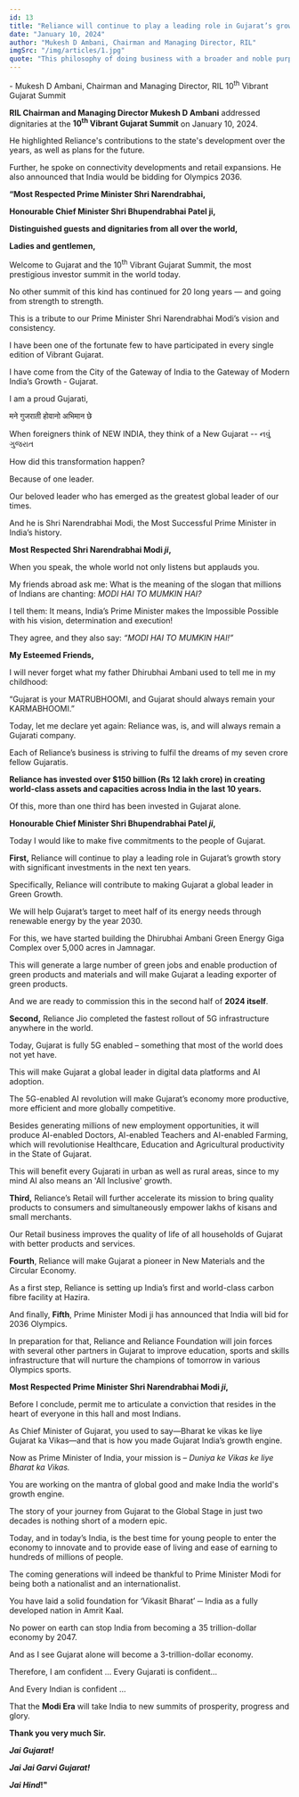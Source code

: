 ```yaml
---
id: 13
title: "Reliance will continue to play a leading role in Gujarat’s growth story"
date: "January 10, 2024"
author: "Mukesh D Ambani, Chairman and Managing Director, RIL"
imgSrc: "/img/articles/1.jpg"
quote: "This philosophy of doing business with a broader and noble purpose is instilled in all of us by our Founder Chairman, Shri Dhirubhai Ambani."
---
```


\- Mukesh D Ambani, Chairman and Managing Director, RIL
10<sup>th</sup> Vibrant Gujarat Summit

  
**RIL Chairman and Managing Director Mukesh D Ambani** addressed dignitaries at the **10<sup>th</sup> Vibrant Gujarat Summit** on January 10, 2024.  

He highlighted Reliance's contributions to the state's development over the years, as well as plans for the future.  

Further, he spoke on connectivity developments and retail expansions. He also announced that India would be bidding for Olympics 2036.

**“Most Respected Prime Minister Shri Narendrabhai,**

**Honourable Chief Minister Shri Bhupendrabhai Patel ji,**

**Distinguished guests and dignitaries from all over the world,**

**Ladies and gentlemen,**

Welcome to Gujarat and the 10<sup>th</sup> Vibrant Gujarat Summit, the most prestigious investor summit in the world today.

No other summit of this kind has continued for 20 long years — and going from strength to strength.

This is a tribute to our Prime Minister Shri Narendrabhai Modi’s vision and consistency.

I have been one of the fortunate few to have participated in every single edition of Vibrant Gujarat.

I have come from the City of the Gateway of India to the Gateway of Modern India’s Growth - Gujarat.

I am a proud Gujarati,

मने गुजराती होवानो अभिमान छे

When foreigners think of NEW INDIA, they think of a New Gujarat -- નવું ગુજરાત

How did this transformation happen?

Because of one leader.



Our beloved leader who has emerged as the greatest global leader of our times.



And he is Shri Narendrabhai Modi, the Most Successful Prime Minister in India’s history.



**Most Respected Shri Narendrabhai Modi _ji_,**



When you speak, the whole world not only listens but applauds you.



My friends abroad ask me: What is the meaning of the slogan that millions of Indians are chanting: _MODI HAI TO MUMKIN HAI?_



I tell them: It means, India’s Prime Minister makes the Impossible Possible with his vision, determination and execution!



They agree, and they also say: _“MODI HAI TO MUMKIN HAI!”_



**My Esteemed Friends,**



I will never forget what my father Dhirubhai Ambani used to tell me in my childhood:



“Gujarat is your MATRUBHOOMI, and Gujarat should always remain your KARMABHOOMI.”



Today, let me declare yet again: Reliance was, is, and will always remain a Gujarati company.



Each of Reliance’s business is striving to fulfil the dreams of my seven crore fellow Gujaratis.



**Reliance has invested over $150 billion (Rs 12 lakh crore) in creating world-class assets and capacities across India in the last 10 years.**



Of this, more than one third has been invested in Gujarat alone.



**Honourable Chief Minister Shri Bhupendrabhai Patel _ji_,**



Today I would like to make five commitments to the people of Gujarat.



**First,** Reliance will continue to play a leading role in Gujarat’s growth story with significant investments in the next ten years.



Specifically, Reliance will contribute to making Gujarat a global leader in Green Growth.



We will help Gujarat’s target to meet half of its energy needs through renewable energy by the year 2030.



For this, we have started building the Dhirubhai Ambani Green Energy Giga Complex over 5,000 acres in Jamnagar.



This will generate a large number of green jobs and enable production of green products and materials and will make Gujarat a leading exporter of green products.

And we are ready to commission this in the second half of **2024 itself**.



**Second,** Reliance Jio completed the fastest rollout of 5G infrastructure anywhere in the world.  



Today, Gujarat is fully 5G enabled – something that most of the world does not yet have.



This will make Gujarat a global leader in digital data platforms and AI adoption.

The 5G-enabled AI revolution will make Gujarat’s economy more productive, more efficient and more globally competitive.



Besides generating millions of new employment opportunities, it will produce AI-enabled Doctors, AI-enabled Teachers and AI-enabled Farming, which will revolutionise Healthcare, Education and Agricultural productivity in the State of Gujarat.



This will benefit every Gujarati in urban as well as rural areas, since to my mind AI also means an 'All Inclusive' growth.



**Third,** Reliance’s Retail will further accelerate its mission to bring quality products to consumers and simultaneously empower lakhs of kisans and small merchants.



Our Retail business improves the quality of life of all households of Gujarat with better products and services.



**Fourth**, Reliance will make Gujarat a pioneer in New Materials and the Circular Economy.



As a first step, Reliance is setting up India’s first and world-class carbon fibre facility at Hazira.



And finally, **Fifth**, Prime Minister Modi ji has announced that India will bid for 2036 Olympics.



In preparation for that, Reliance and Reliance Foundation will join forces with several other partners in Gujarat to improve education, sports and skills infrastructure that will nurture the champions of tomorrow in various Olympics sports.



**Most Respected Prime Minister Shri Narendrabhai Modi _ji_,**



Before I conclude, permit me to articulate a conviction that resides in the heart of everyone in this hall and most Indians.



As Chief Minister of Gujarat, you used to say—Bharat ke vikas ke liye Gujarat ka Vikas—and that is how you made Gujarat India’s growth engine.



Now as Prime Minister of India, your mission is – _Duniya ke Vikas ke liye Bharat ka Vikas._



You are working on the mantra of global good and make India the world's growth engine.



The story of your journey from Gujarat to the Global Stage in just two decades is nothing short of a modern epic.



Today, and in today’s India, is the best time for young people to enter the economy to innovate and to provide ease of living and ease of earning to hundreds of millions of people.

The coming generations will indeed be thankful to Prime Minister Modi for being both a nationalist and an internationalist.



You have laid a solid foundation for ‘Vikasit Bharat’ ─ India as a fully developed nation in Amrit Kaal.



No power on earth can stop India from becoming a 35 trillion-dollar economy by 2047.



And as I see Gujarat alone will become a 3-trillion-dollar economy.



Therefore, I am confident … Every Gujarati is confident…



And Every Indian is confident …



That the **Modi Era** will take India to new summits of prosperity, progress and glory.



**Thank you very much Sir.**

**_Jai Gujarat!_**

**_Jai Jai Garvi Gujarat!_**

**_Jai Hind_!"**



